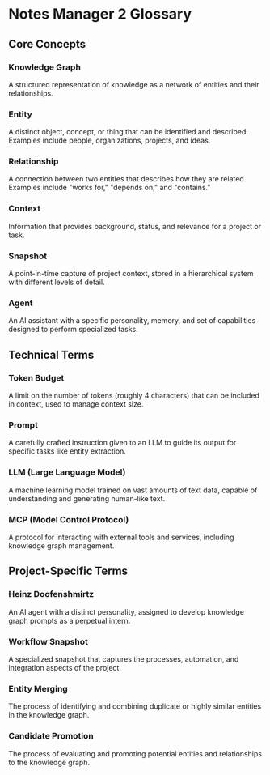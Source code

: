 # Notes Manager 2 Glossary

## Core Concepts

### Knowledge Graph
A structured representation of knowledge as a network of entities and their relationships.

### Entity
A distinct object, concept, or thing that can be identified and described. Examples include people, organizations, projects, and ideas.

### Relationship
A connection between two entities that describes how they are related. Examples include "works for," "depends on," and "contains."

### Context
Information that provides background, status, and relevance for a project or task.

### Snapshot
A point-in-time capture of project context, stored in a hierarchical system with different levels of detail.

### Agent
An AI assistant with a specific personality, memory, and set of capabilities designed to perform specialized tasks.

## Technical Terms

### Token Budget
A limit on the number of tokens (roughly 4 characters) that can be included in context, used to manage context size.

### Prompt
A carefully crafted instruction given to an LLM to guide its output for specific tasks like entity extraction.

### LLM (Large Language Model)
A machine learning model trained on vast amounts of text data, capable of understanding and generating human-like text.

### MCP (Model Control Protocol)
A protocol for interacting with external tools and services, including knowledge graph management.

## Project-Specific Terms

### Heinz Doofenshmirtz
An AI agent with a distinct personality, assigned to develop knowledge graph prompts as a perpetual intern.

### Workflow Snapshot
A specialized snapshot that captures the processes, automation, and integration aspects of the project.

### Entity Merging
The process of identifying and combining duplicate or highly similar entities in the knowledge graph.

### Candidate Promotion
The process of evaluating and promoting potential entities and relationships to the knowledge graph.